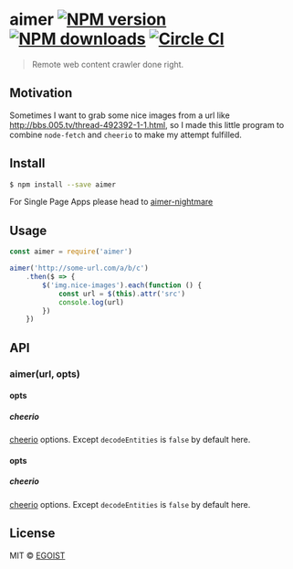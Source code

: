 # aimer [![NPM version](https://img.shields.io/npm/v/aimer.svg)](https://npmjs.com/package/aimer) [![NPM downloads](https://img.shields.io/npm/dm/aimer.svg)](https://npmjs.com/package/aimer) [![Circle CI](https://circleci.com/gh/egoist/aimer/tree/master.svg?style=svg)](https://circleci.com/gh/egoist/aimer/tree/master)

> Remote web content crawler done right.

## Motivation

Sometimes I want to grab some nice images from a url like http://bbs.005.tv/thread-492392-1-1.html, so I made this little program to combine `node-fetch` and `cheerio` to make my attempt fulfilled. 

## Install

```bash
$ npm install --save aimer
```

For Single Page Apps please head to [aimer-nightmare](https://github.com/egoist/aimer-nightmare)

## Usage

```js
const aimer = require('aimer')

aimer('http://some-url.com/a/b/c')
	.then($ => {
		$('img.nice-images').each(function () {
			const url = $(this).attr('src')
			console.log(url)
		})
	})
```

## API

### aimer(url, opts)

#### opts

##### cheerio

[cheerio](https://github.com/cheeriojs/cheerio) options. Except `decodeEntities` is `false` by default here.

#### opts

##### cheerio

[cheerio](https://github.com/cheeriojs/cheerio) options. Except `decodeEntities` is `false` by default here.


## License

MIT © [EGOIST](https://github.com/egoist)
